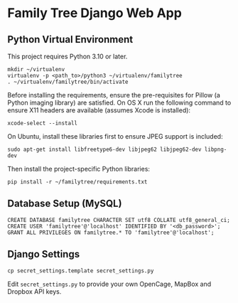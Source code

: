 # Family Tree Django Web App

## Python Virtual Environment

This project requires Python 3.10 or later.

```
mkdir ~/virtualenv
virtualenv -p <path_to>/python3 ~/virtualenv/familytree
. ~/virtualenv/familytree/bin/activate
```

Before installing the requirements, ensure the pre-requisites for Pillow (a
Python imaging library) are satisfied. On OS X run the following command to
ensure X11 headers are available (assumes Xcode is installed):

```
xcode-select --install
```

On Ubuntu, install these libraries first to ensure JPEG support is included:

```
sudo apt-get install libfreetype6-dev libjpeg62 libjpeg62-dev libpng-dev
```

Then install the project-specific Python libraries:

```
pip install -r ~/familytree/requirements.txt
```


## Database Setup (MySQL)

```
CREATE DATABASE familytree CHARACTER SET utf8 COLLATE utf8_general_ci;
CREATE USER 'familytree'@'localhost' IDENTIFIED BY '<db_password>';
GRANT ALL PRIVILEGES ON familytree.* TO 'familytree'@'localhost';
```

## Django Settings

```
cp secret_settings.template secret_settings.py
```

Edit `secret_settings.py` to provide your own OpenCage, MapBox and Dropbox API
keys.
